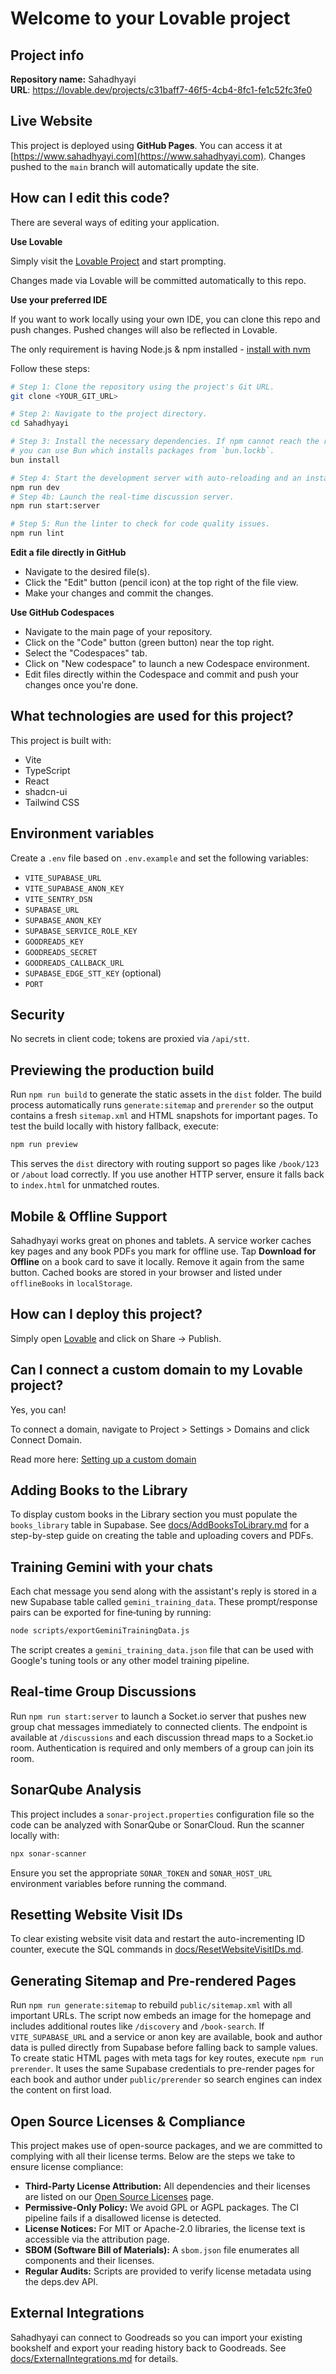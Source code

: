 
# Welcome to your Lovable project

## Project info

**Repository name:** Sahadhyayi  
**URL**: https://lovable.dev/projects/c31baff7-46f5-4cb4-8fc1-fe1c52fc3fe0

## Live Website

This project is deployed using **GitHub Pages**. You can access it at [https://www.sahadhyayi.com](https://www.sahadhyayi.com).
Changes pushed to the `main` branch will automatically update the site.

## How can I edit this code?

There are several ways of editing your application.

**Use Lovable**

Simply visit the [Lovable Project](https://lovable.dev/projects/c31baff7-46f5-4cb4-8fc1-fe1c52fc3fe0) and start prompting.

Changes made via Lovable will be committed automatically to this repo.

**Use your preferred IDE**

If you want to work locally using your own IDE, you can clone this repo and push changes. Pushed changes will also be reflected in Lovable.

The only requirement is having Node.js & npm installed - [install with nvm](https://github.com/nvm-sh/nvm#installing-and-updating)

Follow these steps:

```sh
# Step 1: Clone the repository using the project's Git URL.
git clone <YOUR_GIT_URL>

# Step 2: Navigate to the project directory.
cd Sahadhyayi

# Step 3: Install the necessary dependencies. If npm cannot reach the registry,
# you can use Bun which installs packages from `bun.lockb`.
bun install

# Step 4: Start the development server with auto-reloading and an instant preview.
npm run dev
# Step 4b: Launch the real-time discussion server.
npm run start:server

# Step 5: Run the linter to check for code quality issues.
npm run lint
```

**Edit a file directly in GitHub**

- Navigate to the desired file(s).
- Click the "Edit" button (pencil icon) at the top right of the file view.
- Make your changes and commit the changes.

**Use GitHub Codespaces**

- Navigate to the main page of your repository.
- Click on the "Code" button (green button) near the top right.
- Select the "Codespaces" tab.
- Click on "New codespace" to launch a new Codespace environment.
- Edit files directly within the Codespace and commit and push your changes once you're done.

## What technologies are used for this project?

This project is built with:

- Vite
- TypeScript
- React
- shadcn-ui
- Tailwind CSS

## Environment variables

Create a `.env` file based on `.env.example` and set the following variables:

- `VITE_SUPABASE_URL`
- `VITE_SUPABASE_ANON_KEY`
- `VITE_SENTRY_DSN`
- `SUPABASE_URL`
- `SUPABASE_ANON_KEY`
- `SUPABASE_SERVICE_ROLE_KEY`
- `GOODREADS_KEY`
- `GOODREADS_SECRET`
- `GOODREADS_CALLBACK_URL`
- `SUPABASE_EDGE_STT_KEY` (optional)
- `PORT`

## Security

No secrets in client code; tokens are proxied via `/api/stt`.

## Previewing the production build

Run `npm run build` to generate the static assets in the `dist` folder. The build process automatically runs `generate:sitemap` and `prerender` so the output contains a fresh `sitemap.xml` and HTML snapshots for important pages. To test the build locally with history fallback, execute:

```sh
npm run preview
```

This serves the `dist` directory with routing support so pages like `/book/123` or `/about` load correctly. If you use another HTTP server, ensure it falls back to `index.html` for unmatched routes.

## Mobile & Offline Support

Sahadhyayi works great on phones and tablets. A service worker caches key pages and any book PDFs you mark for offline use. Tap **Download for Offline** on a book card to save it locally. Remove it again from the same button. Cached books are stored in your browser and listed under `offlineBooks` in `localStorage`.

## How can I deploy this project?

Simply open [Lovable](https://lovable.dev/projects/c31baff7-46f5-4cb4-8fc1-fe1c52fc3fe0) and click on Share -> Publish.

## Can I connect a custom domain to my Lovable project?

Yes, you can!

To connect a domain, navigate to Project > Settings > Domains and click Connect Domain.

Read more here: [Setting up a custom domain](https://docs.lovable.dev/tips-tricks/custom-domain#step-by-step-guide)


## Adding Books to the Library

To display custom books in the Library section you must populate the `books_library` table in Supabase. See [docs/AddBooksToLibrary.md](docs/AddBooksToLibrary.md) for a step-by-step guide on creating the table and uploading covers and PDFs.

## Training Gemini with your chats

Each chat message you send along with the assistant's reply is stored in a new Supabase table called `gemini_training_data`. These prompt/response pairs can be exported for fine‑tuning by running:

```sh
node scripts/exportGeminiTrainingData.js
```

The script creates a `gemini_training_data.json` file that can be used with Google's tuning tools or any other model training pipeline.

## Real-time Group Discussions

Run `npm run start:server` to launch a Socket.io server that pushes new group chat messages immediately to connected clients. The endpoint is available at `/discussions` and each discussion thread maps to a Socket.io room. Authentication is required and only members of a group can join its room.

## SonarQube Analysis

This project includes a `sonar-project.properties` configuration file so the code can be analyzed with SonarQube or SonarCloud. Run the scanner locally with:

```sh
npx sonar-scanner
```

Ensure you set the appropriate `SONAR_TOKEN` and `SONAR_HOST_URL` environment variables before running the command.

## Resetting Website Visit IDs

To clear existing website visit data and restart the auto-incrementing ID counter, execute the SQL commands in [docs/ResetWebsiteVisitIDs.md](docs/ResetWebsiteVisitIDs.md).

## Generating Sitemap and Pre-rendered Pages

Run `npm run generate:sitemap` to rebuild `public/sitemap.xml` with all important URLs. The script now embeds an image for the homepage and includes additional routes like `/discovery` and `/book-search`. If `VITE_SUPABASE_URL` and a service or anon key are available, book and author data is pulled directly from Supabase before falling back to sample values. To create static HTML pages with meta tags for key routes, execute `npm run prerender`. It uses the same Supabase credentials to pre-render pages for each book and author under `public/prerender` so search engines can index the content on first load.

## Open Source Licenses & Compliance

This project makes use of open-source packages, and we are committed to complying with all their license terms. Below are the steps we take to ensure license compliance:

- **Third-Party License Attribution:** All dependencies and their licenses are listed on our [Open Source Licenses](./open-source-licenses) page.
- **Permissive-Only Policy:** We avoid GPL or AGPL packages. The CI pipeline fails if a disallowed license is detected.
- **License Notices:** For MIT or Apache-2.0 libraries, the license text is accessible via the attribution page.
- **SBOM (Software Bill of Materials):** A `sbom.json` file enumerates all components and their licenses.
- **Regular Audits:** Scripts are provided to verify license metadata using the deps.dev API.

## External Integrations

Sahadhyayi can connect to Goodreads so you can import your existing bookshelf and export your reading history back to Goodreads. See [docs/ExternalIntegrations.md](docs/ExternalIntegrations.md) for details.
